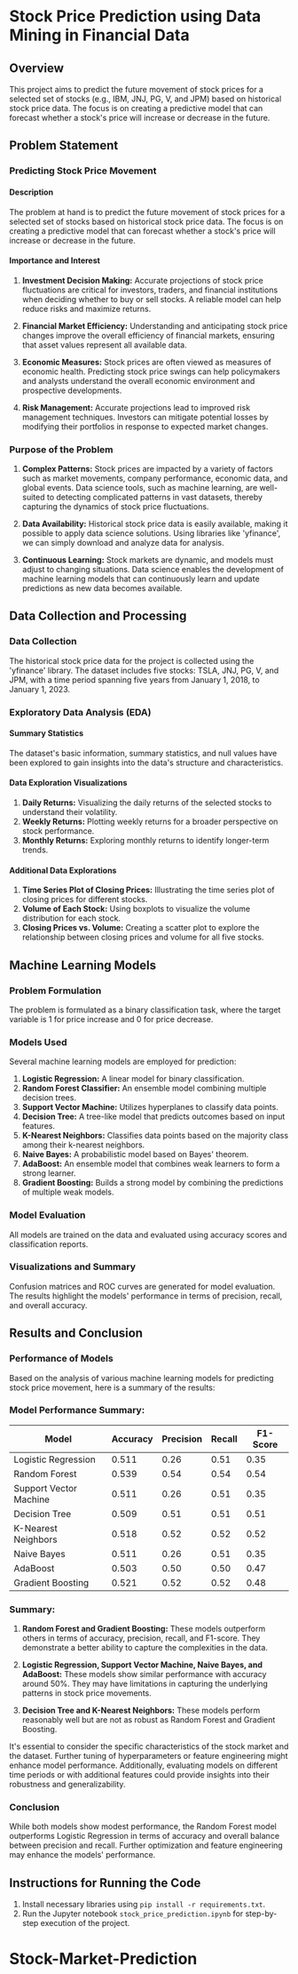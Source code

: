 # Stock Price Prediction using Data Mining in Financial Data

## Overview

This project aims to predict the future movement of stock prices for a selected set of stocks (e.g., IBM, JNJ, PG, V, and JPM) based on historical stock price data. The focus is on creating a predictive model that can forecast whether a stock's price will increase or decrease in the future.

## Problem Statement

### Predicting Stock Price Movement

#### Description

The problem at hand is to predict the future movement of stock prices for a selected set of stocks based on historical stock price data. The focus is on creating a predictive model that can forecast whether a stock's price will increase or decrease in the future.

#### Importance and Interest

1. **Investment Decision Making:** Accurate projections of stock price fluctuations are critical for investors, traders, and financial institutions when deciding whether to buy or sell stocks. A reliable model can help reduce risks and maximize returns.

2. **Financial Market Efficiency:** Understanding and anticipating stock price changes improve the overall efficiency of financial markets, ensuring that asset values represent all available data.

3. **Economic Measures:** Stock prices are often viewed as measures of economic health. Predicting stock price swings can help policymakers and analysts understand the overall economic environment and prospective developments.

4. **Risk Management:** Accurate projections lead to improved risk management techniques. Investors can mitigate potential losses by modifying their portfolios in response to expected market changes.

### Purpose of the Problem

1. **Complex Patterns:** Stock prices are impacted by a variety of factors such as market movements, company performance, economic data, and global events. Data science tools, such as machine learning, are well-suited to detecting complicated patterns in vast datasets, thereby capturing the dynamics of stock price fluctuations.

2. **Data Availability:** Historical stock price data is easily available, making it possible to apply data science solutions. Using libraries like 'yfinance', we can simply download and analyze data for analysis.

3. **Continuous Learning:** Stock markets are dynamic, and models must adjust to changing situations. Data science enables the development of machine learning models that can continuously learn and update predictions as new data becomes available.

## Data Collection and Processing

### Data Collection

The historical stock price data for the project is collected using the 'yfinance' library. The dataset includes five stocks: TSLA, JNJ, PG, V, and JPM, with a time period spanning five years from January 1, 2018, to January 1, 2023.

### Exploratory Data Analysis (EDA)

#### Summary Statistics

The dataset's basic information, summary statistics, and null values have been explored to gain insights into the data's structure and characteristics.

#### Data Exploration Visualizations

1. **Daily Returns:** Visualizing the daily returns of the selected stocks to understand their volatility.
2. **Weekly Returns:** Plotting weekly returns for a broader perspective on stock performance.
3. **Monthly Returns:** Exploring monthly returns to identify longer-term trends.

#### Additional Data Explorations

1. **Time Series Plot of Closing Prices:** Illustrating the time series plot of closing prices for different stocks.
2. **Volume of Each Stock:** Using boxplots to visualize the volume distribution for each stock.
3. **Closing Prices vs. Volume:** Creating a scatter plot to explore the relationship between closing prices and volume for all five stocks.

## Machine Learning Models

### Problem Formulation

The problem is formulated as a binary classification task, where the target variable is 1 for price increase and 0 for price decrease.

### Models Used

Several machine learning models are employed for prediction:

1. **Logistic Regression:** A linear model for binary classification.
2. **Random Forest Classifier:** An ensemble model combining multiple decision trees.
3. **Support Vector Machine:** Utilizes hyperplanes to classify data points.
4. **Decision Tree:** A tree-like model that predicts outcomes based on input features.
5. **K-Nearest Neighbors:** Classifies data points based on the majority class among their k-nearest neighbors.
6. **Naive Bayes:** A probabilistic model based on Bayes' theorem.
7. **AdaBoost:** An ensemble model that combines weak learners to form a strong learner.
8. **Gradient Boosting:** Builds a strong model by combining the predictions of multiple weak models.

### Model Evaluation

All models are trained on the data and evaluated using accuracy scores and classification reports.

### Visualizations and Summary

Confusion matrices and ROC curves are generated for model evaluation. The results highlight the models' performance in terms of precision, recall, and overall accuracy.

## Results and Conclusion

### Performance of Models

Based on the analysis of various machine learning models for predicting stock price movement, here is a summary of the results:

### Model Performance Summary:

| Model                     | Accuracy | Precision | Recall | F1-Score |
|---------------------------|----------|-----------|--------|----------|
| Logistic Regression       | 0.511    | 0.26      | 0.51   | 0.35     |
| Random Forest             | 0.539    | 0.54      | 0.54   | 0.54     |
| Support Vector Machine    | 0.511    | 0.26      | 0.51   | 0.35     |
| Decision Tree             | 0.509    | 0.51      | 0.51   | 0.51     |
| K-Nearest Neighbors       | 0.518    | 0.52      | 0.52   | 0.52     |
| Naive Bayes               | 0.511    | 0.26      | 0.51   | 0.35     |
| AdaBoost                  | 0.503    | 0.50      | 0.50   | 0.47     |
| Gradient Boosting         | 0.521    | 0.52      | 0.52   | 0.48     |

### Summary:

1. **Random Forest and Gradient Boosting:** These models outperform others in terms of accuracy, precision, recall, and F1-score. They demonstrate a better ability to capture the complexities in the data.

2. **Logistic Regression, Support Vector Machine, Naive Bayes, and AdaBoost:** These models show similar performance with accuracy around 50%. They may have limitations in capturing the underlying patterns in stock price movements.

3. **Decision Tree and K-Nearest Neighbors:** These models perform reasonably well but are not as robust as Random Forest and Gradient Boosting.

It's essential to consider the specific characteristics of the stock market and the dataset. Further tuning of hyperparameters or feature engineering might enhance model performance. Additionally, evaluating models on different time periods or with additional features could provide insights into their robustness and generalizability.

### Conclusion

While both models show modest performance, the Random Forest model outperforms Logistic Regression in terms of accuracy and overall balance between precision and recall. Further optimization and feature engineering may enhance the models' performance.

## Instructions for Running the Code

1. Install necessary libraries using `pip install -r requirements.txt`.
2. Run the Jupyter notebook `stock_price_prediction.ipynb` for step-by-step execution of the project.
# Stock-Market-Prediction
